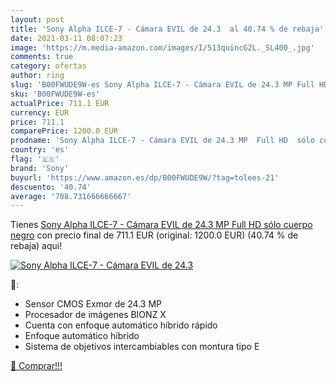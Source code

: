 ```yaml
---
layout: post
title: 'Sony Alpha ILCE-7 - Cámara EVIL de 24.3  al 40.74 % de rebaja'
date: 2021-03-11 08:07:23
image: 'https://m.media-amazon.com/images/I/513quincG2L._SL400_.jpg'
comments: true
category: ofertas
author: ring
slug: 'B00FWUDE9W-es Sony Alpha ILCE-7 - Cámara EVIL de 24.3 MP Full HD sólo...'
sku: 'B00FWUDE9W-es'
actualPrice: 711.1 EUR
currency: EUR
price: 711.1
comparePrice: 1200.0 EUR
prodname: 'Sony Alpha ILCE-7 - Cámara EVIL de 24.3 MP  Full HD  sólo cuerpo  negro'
country: 'es'
flag: '🇪🇸'
brand: 'Sony'
buyurl: 'https://www.amazon.es/dp/B00FWUDE9W/?tag=tolees-21'
descuento: '40.74'
average: '708.731666666667'
---
```


Tienes [Sony Alpha ILCE-7 - Cámara EVIL de 24.3 MP  Full HD  sólo cuerpo  negro](https://www.amazon.es/dp/B00FWUDE9W/?tag=tolees-21) con precio final de  711.1 EUR (original: 1200.0 EUR) (40.74 %  de rebaja) aqui!

[![Sony Alpha ILCE-7 - Cámara EVIL de 24.3 ](https://m.media-amazon.com/images/I/513quincG2L._SL400_.jpg)](https://www.amazon.es/dp/B00FWUDE9W/?tag=tolees-21)

🔎:

- Sensor CMOS Exmor de 24.3 MP
- Procesador de imágenes BIONZ X
- Cuenta con enfoque automático híbrido rápido
- Enfoque automático híbrido
- Sistema de objetivos intercambiables con montura tipo E

[🛒 Comprar!!!](https://www.amazon.es/dp/B00FWUDE9W/?tag=tolees-21)
